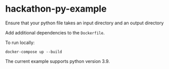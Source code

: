 # hackathon-py-example

Ensure that your python file takes an input directory and an output directory

Add additional dependencies to the `Dockerfile`.

To run locally:

`docker-compose up --build`

The current example supports python version 3.9.